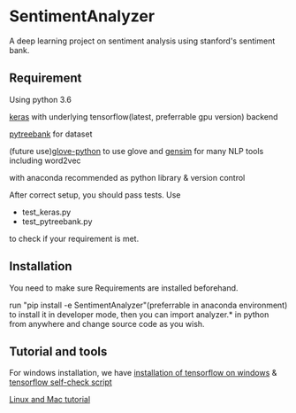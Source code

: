 # SentimentAnalyzer

A deep learning project on sentiment analysis using stanford's sentiment bank.

## Requirement

Using python 3.6

[keras](https://github.com/fchollet/keras/tree/master/keras) with underlying tensorflow(latest, preferrable gpu version) backend

[pytreebank](https://github.com/JonathanRaiman/pytreebank) for dataset

(future use)[glove-python](https://github.com/maciejkula/glove-python) to use glove and [gensim](https://radimrehurek.com/gensim/install.html) for many NLP tools including word2vec

with anaconda recommended as python library & version control

After correct setup, you should pass tests. Use 

- test_keras.py 
- test_pytreebank.py 

to check if your requirement is met.

## Installation

You need to make sure Requirements are installed beforehand.

run "pip install -e SentimentAnalyzer"(preferrable in anaconda environment) to install it in developer mode, then you can import analyzer.* in python from anywhere and change source code as you wish. 

## Tutorial and tools

For windows installation, we have
[installation of tensorflow on windows](https://github.com/antoniosehk/keras-tensorflow-windows-installation) &  [tensorflow self-check script](https://gist.github.com/mrry/ee5dbcfdd045fa48a27d56664411d41c)

[Linux and Mac tutorial](https://www.tensorflow.org/install/)